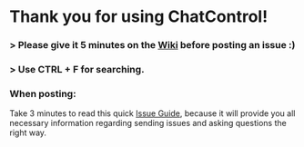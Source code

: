 # Thank you for using ChatControl!

### > Please give it 5 minutes on the [Wiki](https://github.com/kangarko/ChatControl-Pro/wiki) before posting an issue :)

### > Use CTRL + F for searching.


### When posting:
Take 3 minutes to read this quick [Issue Guide](https://github.com/kangarko/ChatControl-Pro/wiki/Getting-Help-the-Right-Way), because it will provide you all necessary information regarding sending issues and asking questions the right way.
